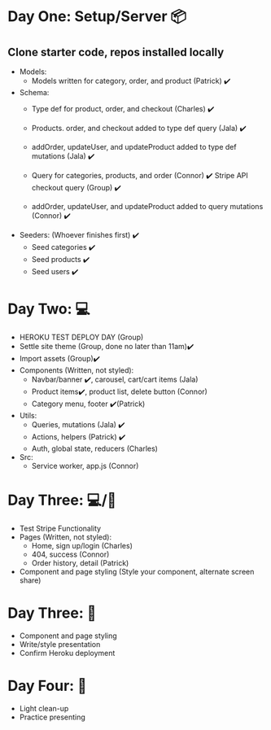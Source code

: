# Day One: Setup/Server 📦
##	Clone starter code, repos installed locally
*	Models: 
  	* Models written for category, order, and product (Patrick) ✔️
* Schema: 
  	 * Type def for product, order, and checkout (Charles) ✔️
  	* Products. order, and checkout added to type def query (Jala)  ✔️

  	* addOrder, updateUser, and updateProduct added to type def mutations (Jala) ✔️

  	* Query for categories, products, and order (Connor) ✔️ 
  	Stripe API checkout query (Group) ✔️

  	* addOrder, updateUser, and updateProduct added to query mutations (Connor) ✔️
*	Seeders: (Whoever finishes first) ✔️
  	* Seed categories ✔️
  	* Seed products ✔️
    * Seed users ✔️

# Day Two: 💻
*	HEROKU TEST DEPLOY DAY (Group)
*	Settle site theme (Group, done no  later than 11am)✔️
*	Import assets (Group)✔️
*	Components (Written, not styled):
    *	Navbar/banner ✔️, carousel, cart/cart items (Jala)
    * Product items✔️, product list, delete button (Connor)
    * Category menu, footer ✔️(Patrick)
*	Utils: 
    * Queries, mutations (Jala) ✔️
  	* Actions, helpers (Patrick) ✔️
    * Auth, global state, reducers (Charles)
*	Src: 
    * Service worker, app.js (Connor)

# Day Three: 💻/🎨
*	Test Stripe Functionality 
*	Pages (Written, not styled): 
    * Home, sign up/login (Charles)
    *	404, success (Connor)
    * Order history, detail (Patrick)
*	Component and page styling (Style your component, alternate screen share)

# Day Three: 🎨
*	Component and page styling
*	Write/style presentation 
*	Confirm Heroku deployment

# Day Four: 🧹
*	Light clean-up
*	Practice presenting 
